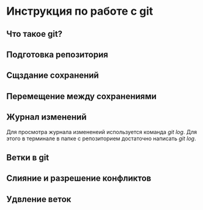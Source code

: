 # Инструкция по работе с git

## Что такое git?

## Подготовка репозитория

## Сщздание сохранений

## Перемещение между сохранениями

## Журнал изменений
Для просмотра журнала измененеий используется команда *git log*. Для этого в терминале в папке с репозиторием достаточно написать *git log*.

## Ветки в git

## Слияние и разрешение конфликтов

## Удвление веток